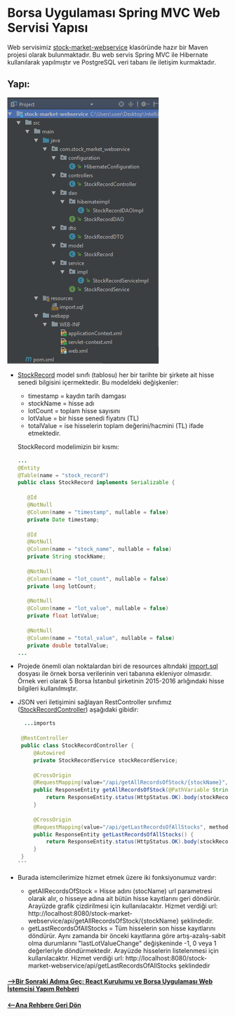 # Borsa Uygulaması Spring MVC Web Servisi Yapısı
Web servisimiz [stock-market-webservice]() klasöründe hazır bir Maven projesi olarak bulunmaktadır. Bu web servis Spring MVC ile Hibernate kullanılarak yapılmıştır ve PostgreSQL veri tabanı ile iletişim kurmaktadır.
## Yapı:
![webservce-structure](https://github.com/onurd-ck/react-and-react-native-tutorial/blob/master/tutorial%20files/stock-market-webservice%20readme%20images/webservice-structure.bmp)
* [StockRecord](src/main/java/com/stock_market_webservice/model/StockRecord.java) model sınıfı (tablosu) her bir tarihte bir şirkete ait hisse senedi bilgisini içermektedir. Bu modeldeki değişkenler: 
  * timestamp = kaydın tarih damgası
  * stockName = hisse adı
  * lotCount = toplam hisse sayısını
  * lotValue = bir hisse senedi fiyatını (TL)
  * totalValue = ise hisselerin toplam değerini/hacmini (TL) ifade etmektedir. 
  
  StockRecord modelimizin bir kısmı:
  ```java
  ...
  @Entity
  @Table(name = "stock_record")
  public class StockRecord implements Serializable {

     @Id
     @NotNull
     @Column(name = "timestamp", nullable = false)
     private Date timestamp;

     @Id
     @NotNull
     @Column(name = "stock_name", nullable = false)
     private String stockName;

     @NotNull
     @Column(name = "lot_count", nullable = false)
     private long lotCount;

     @NotNull
     @Column(name = "lot_value", nullable = false)
     private float lotValue;

     @NotNull
     @Column(name = "total_value", nullable = false)
     private double totalValue;
  ...
  ```
* Projede önemli olan noktalardan biri de resources altındaki [import.sql](src/main/java/com/stock_market_webservice/resources/import.sql) dosyası ile örnek borsa verilerinin veri tabanına ekleniyor olmasıdır. Örnek veri olarak 5 Borsa İstanbul şirketinin 2015-2016 arlığındaki hisse bilgileri kullanılmıştır.
* JSON veri iletişimini sağlayan RestController sınıfımız ([StockRecordController](src/main/java/com/stock_market_webservice/controllers/)) aşağıdaki gibidir:  
  ````java
    ...imports

   @RestController
   public class StockRecordController {
       @Autowired
       private StockRecordService stockRecordService;

       @CrossOrigin
       @RequestMapping(value="/api/getAllRecordsOfStock/{stockName}", method = RequestMethod.GET, produces = "application/json;charset=UTF-8")
       public ResponseEntity getAllRecordsOfStock(@PathVariable String stockName) {
           return ResponseEntity.status(HttpStatus.OK).body(stockRecordService.getAllRecordsOfStock(stockName) );
       }

       @CrossOrigin
       @RequestMapping(value="/api/getLastRecordsOfAllStocks", method = RequestMethod.GET, produces = "application/json;charset=UTF-8")
       public ResponseEntity getLastRecordsOfAllStocks() {
           return ResponseEntity.status(HttpStatus.OK).body(stockRecordService.getLastRecordsOfAllStocks() );
       }
   }
  ```
* Burada istemcilerimize hizmet etmek üzere iki fonksiyonumuz vardır:
  * getAllRecordsOfStock = Hisse adını (stocName) url parametresi olarak alır, o hisseye adına ait bütün hisse kayıtlarını geri döndürür. Arayüzde grafik çizdirilmesi için kullanılacaktır. Hizmet verdiği url: http://localhost:8080/stock-market-webservice/api/getAllRecordsOfStock/{stockName} şeklindedir.
  * getLastRecordsOfAllStocks = Tüm hisselerin son hisse kayıtlarını döndürür. Aynı zamanda bir önceki kayıtlarına göre artış-azalış-sabit olma durumlarını "lastLotValueChange" değişkeninde -1, 0 veya 1 değerleriyle döndürmektedir. Arayüzde hisselerin listelenmesi için kullanılacaktır. Hizmet verdiği url: http://localhost:8080/stock-market-webservice/api/getLastRecordsOfAllStocks şeklindedir
#### [-->Bir Sonraki Adıma Geç: React Kurulumu ve Borsa Uygulaması Web İstemcisi Yapım Rehberi](/stock-market-react-client)
#### [<--Ana Rehbere Geri Dön](../README.md)
